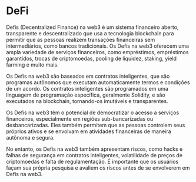 # DeFi

Defis (Decentralized Finance) na web3 é um sistema financeiro aberto, transparente e descentralizado que usa a tecnologia blockchain para permitir que as pessoas realizem transações financeiras sem intermediários, como bancos tradicionais. Os Defis na web3 oferecem uma ampla variedade de serviços financeiros, como empréstimos, empréstimos garantidos, trocas de criptomoedas, pooling de liquidez, staking, yield farming e muito mais.

Os Defis na web3 são baseados em contratos inteligentes, que são programas autônomos que executam automaticamente termos e condições de um acordo. Os contratos inteligentes são programados em uma linguagem de programação específica, geralmente Solidity, e são executados na blockchain, tornando-os imutáveis e transparentes.

Os Defis na web3 têm o potencial de democratizar o acesso a serviços financeiros, especialmente em regiões sub-bancarizadas ou desbancarizadas. Eles também permitem que as pessoas controlem seus próprios ativos e se envolvam em atividades financeiras de maneira autônoma e segura.

No entanto, os Defis na web3 também apresentam riscos, como hacks e falhas de segurança em contratos inteligentes, volatilidade de preços de criptomoedas e falta de regulamentação. É importante que os usuários façam sua própria pesquisa e avaliem os riscos antes de se envolverem em Defis na web3.


